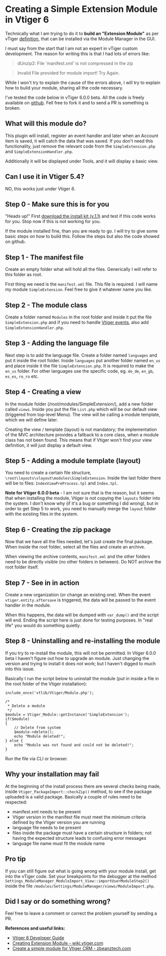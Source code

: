 # Creating a Simple Extension Module in Vtiger 6 #

Technically what I am trying to do it to **build an "Extension Module"** as per vTiger [definition](https://wiki.vtiger.com/index.php/DevelopingModule#Extension_Module), that can be installed via the Module Manager in the GUI.

<!--BREAK-->

I must say from the start that I am not an expert in vTiger custom development. The reason for writing this is that I had lots of errors like:

> dUnzip2: File 'manifest.xml' is not compressed in the zip

> Invalid File provided for module import! Try Again.

While I won't try to explain the cause of the errors above, I will try to explain how to build your module, sharing all the code necessary.

I've tested the code below in vTiger 6.0.0 beta. All the code is freely available on [github](https://github.com/vdespa/vtiger-simple-extension-module/tree/vtiger-6.0). Fell free to fork it and to send a PR is something is broken.

## What will this module do? ##

This plugin will install, register an event handler and later when an Account item is saved, it will catch the data that was saved. If you don't need this functionality, just remove the relevant code from the `SimpleExtension.php` and `SimpleExtensionHandler.php`.

Additionally it will be displayed under Tools, and it will display a basic view.

## Can I use it in Vtiger 5.4? ##

NO, this works just under Vtiger 6.

## Step 0 - Make sure this is for you ##

"Heads up!" First [download the install kit (v.1.1)](https://github.com/vdespa/vtiger-simple-extension-module/raw/extra-module-code/install-kits/simple-extension.1.1.zip) and test if this code works for you. Stop now if this is not working for you.

If the module installed fine, than you are ready to go. I will try to give some basic steps on how to build this. Follow the steps but also the code showed on github.

## Step 1 - The manifest file ##

Create an empty folder what will hold all the files. Generically I will refer to this folder as root.

First thing we need is the `manifest.xml` file. This file is required. I will name my module `SimpleExtension`. Feel free to give it whatever name you like. 

## Step 2 - The module class ##

Create a folder named `Modules` in the root folder and inside it put the file `SimpleExtension.php` and if you need to handle [Vtiger events](https://wiki.vtiger.com/index.php/Eventing "Vtiger Events"), also add `SimpleExtensionHandler.php`.

## Step 3 - Adding the language file ##

Next step is to add the language file. Create a folder named `languages` and put it inside the root folder. Inside `languages` put another folder named `en_us` and place inside it the file `SimpleExtension.php`. It is required to make the `en_us` folder. For other languages use the specific code, eg. `de_de`, `en_gb`, `es_es`, `ro_ro` etc.

## Step 4 - Creating a view ##

In the module folder (/root/modules/SimpleExtension/), add a new folder called `views`. Inside you put the file `List.php` which will be our default view (triggered from top-level Menu). The view will be calling a module template, which we will define later.

Creating the view / template (layout) is not mandatory; the implementation of the MVC architecture provides a fallback to a core class, when a module class has not been found. This means that if Vtiger won't find your view definition, it will just display a default view.

## Step 5 - Adding a module template (layout) ##

You need to create a certain file structure, `\root\layouts\vlayout\modules\SimpleExtension`. Inside the last folder there will be to files: `IndexViewPreProcess.tpl` and `Index.tpl`.

**Note for Vtiger 6.0.0 beta** - I am not sure that is the reason, but it seems that when installing the module, Vtiger is not copying the `layouts` folder into the system. I don't know why (if it's a bug or something I did wrong), but in order to get Step 5 to work, you need to manually merge the `layout` folder with the existing files in the system.

## Step 6 - Creating the zip package ##

Now that we have all the files needed, let's just create the final package. When inside the root folder, select all the files and create an archive. 

When viewing the archive contents, `manifest.xml` and the other folders need to be directly visible (no other folders in between). Do NOT archive the root folder itself.

## Step 7 - See in in action ##

Create a new organization (or change an existing one). When the event `vtiger.entity.aftersave` is triggered, the data will be passed to the event handler in the module.

When this happens, the data will be dumped with `var_dump()` and the script will end. Ending the script here is just done for testing purposes. In "real life" you would do something quietly.


## Step 8 - Uninstalling and re-installing the module ##

If you try to re-install the module, this will not be permitted. In Vtiger 6.0.0 beta I haven't figure out how to upgrade an module. Just changing the version and trying to install it does not work; but I haven't digged to much into this issue.

Basically I run the script below to uninstall the module (put in inside a file in the root folder of the Vtiger installation):

	include_once('vtlib/Vtiger/Module.php');

	/*
	 * Delete a module
	 */
	$module = Vtiger_Module::getInstance('SimpleExtension');
	if($module)
	{
	    // Delete from system
	    $module->delete();
	    echo "Module deleted!";
	} else {
	    echo "Module was not found and could not be deleted!";
	}

Run the file via CLI or browser.

## Why your installation may fail ##

At the beginning of the install process there are several checks being made, inside `Vtiger_PackageImport::checkZip()` method, to see if the package uploaded is a valid package. Basically a couple of rules need to be respected:

- manifest.xml needs to be present 
- Vtiger version in the manifest file must meet the minimum criteria defined by the Vtiger version you are running
- language file needs to be present
- files inside the package must have a certain structure in folders; not having the expected structure leads to confusing error messages
- language file name must fit the module name

## Pro tip  ##

If you can still figure out what is going wrong with your module install, get into the vTiger code. Set your breakpoints for the debugger at the method `Settings_ModuleManager_ModuleImport_View::importUserModuleStep2()` inside the file `/modules/Settings/ModuleManager/views/ModuleImport.php`.

## Did I say or do something wrong? ##

Feel free to leave a comment or correct the problem yourself by sending a PR.

**References and useful links:**

- [Vtiger 6 Developer Guide](https://wiki.vtiger.com/index.php/Vtiger_6_Developer_Guide)
- [Creating Extension Module - wiki.vtiger.com](https://wiki.vtiger.com/index.php/CreatingExtensionModule)
- [Create a simple module for Vtiger CRM - zbeanztech.com](http://www.zbeanztech.com/blog/create-simple-module-vtiger-crm)
